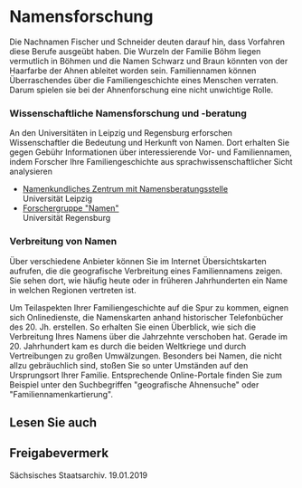 # Namensforschung

Die Nachnamen Fischer und Schneider deuten darauf hin, dass Vorfahren diese Berufe ausgeübt haben. Die Wurzeln der Familie Böhm liegen vermutlich in Böhmen und die Namen Schwarz und Braun könnten von der Haarfarbe der Ahnen ableitet worden sein. Familiennamen können Überraschendes über die Familiengeschichte eines Menschen verraten. Darum spielen sie bei der Ahnenforschung eine nicht unwichtige Rolle.

### Wissenschaftliche Namensforschung und -beratung

An den Universitäten in Leipzig und Regensburg erforschen Wissenschaftler die Bedeutung und Herkunft von Namen. Dort erhalten Sie gegen Gebühr Informationen über interessierende Vor- und Familiennamen, indem Forscher Ihre Familiengeschichte aus sprachwissenschaftlicher Sicht analysieren

* [Namenkundliches Zentrum mit Namensberatungsstelle](http://www.uni-leipzig.de/namenforschung/ "Universität Leipzig: Namenkundliches Zentrum")  
  Universität Leipzig
* [Forschergruppe "Namen"](http://www.uni-regensburg.de/forschung/forschergruppe-namen/index.html "Universität Regensburg: Forschergruppe Namen")  
  Universität Regensburg

### Verbreitung von Namen

Über verschiedene Anbieter können Sie im Internet Übersichtskarten aufrufen, die die geografische Verbreitung eines Familiennamens zeigen. Sie sehen dort, wie häufig heute oder in früheren Jahrhunderten ein Name in welchen Regionen vertreten ist.

Um Teilaspekten Ihrer Familiengeschichte auf die Spur zu kommen, eignen sich Onlinedienste, die Namenskarten anhand historischer Telefonbücher des 20. Jh. erstellen. So erhalten Sie einen Überblick, wie sich die Verbreitung Ihres Namens über die Jahrzehnte verschoben hat. Gerade im 20. Jahrhundert kam es durch die beiden Weltkriege und durch Vertreibungen zu großen Umwälzungen. Besonders bei Namen, die nicht allzu gebräuchlich sind, stoßen Sie so unter Umständen auf den Ursprungsort Ihrer Familie. Entsprechende Online-Portale finden Sie zum Beispiel unter den Suchbegriffen "geografische Ahnensuche" oder "Familiennamenkartierung".

## Lesen Sie auch

## Freigabevermerk

Sächsisches Staatsarchiv. 19.01.2019
